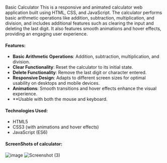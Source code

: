 Basic Calculator
This is a responsive and animated calculator web application built using HTML, CSS, and JavaScript. The calculator performs basic arithmetic operations like addition, subtraction, multiplication, and division, and includes additional features such as clearing the input and deleting the last digit. It also features smooth animations and hover effects, providing an engaging user experience.

#### **Features:**
- **Basic Arithmetic Operations**: Addition, subtraction, multiplication, and division.
- **Clear Functionality**: Reset the calculator to its initial state.
- **Delete Functionality**: Remove the last digit or character entered.
- **Responsive Design**: Adapts to different screen sizes for optimal usability on desktops and mobile devices.
- **Animations**: Smooth transitions and hover effects enhance the visual experience.
- **Usable with both the mouse and keyboard.

#### **Technologies Used:**
- HTML5
- CSS3 (with animations and hover effects)
- JavaScript (ES6)
#### **ScreenShots of calculator:**  
![image](https://github.com/user-attachments/assets/472b4b83-1352-47e7-8982-d61d144ac0a8)
![Screenshot (3)](https://github.com/user-attachments/assets/3945c1a1-6948-46da-8ebb-29e169f882b5)

